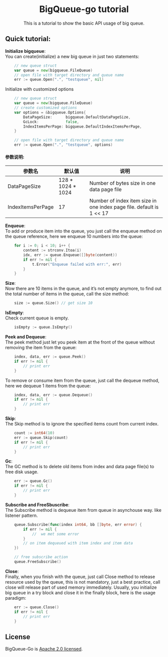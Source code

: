 <h1 align="center">BigQueue-go tutorial</h1>

<p align="center">
This is a tutorial to show the basic API usage of big queue.
</p>


## Quick  tutorial:  
**Initialize bigqueue**: <br>
You can create(initialize) a new big queue in just two statements: 
```go
    // new queue struct
	var queue = new(bigqueue.FileQueue)
    // open file with target directory and queue name
	err := queue.Open(".", "testqueue", nil)

```
Initialize with customized options
```go
    // new queue struct
	var queue = new(bigqueue.FileQueue)
	// create customized options
	var options = &bigqueue.Options{
		DataPageSize:      bigqueue.DefaultDataPageSize,
		GcLock:            false,
		IndexItemsPerPage: bigqueue.DefaultIndexItemsPerPage,
	}

	// open file with target directory and queue name
	err := queue.Open(".", "testqueue", options)
```
#### 参数说明:
参数名 |默认值 |  说明 
-|-|-
DataPageSize | 128 * 1024 * 1024 | Number of bytes size in one data page file |
IndexItemsPerPage | 17 |  Number of index item size in one index page file. default is 1 << 17 |

**Enqueue**: <br> 
To add or produce item into the queue, you just call the enqueue method on the queue reference, here we enqueue 10 numbers into the queue:
```go
	for i := 0; i < 10; i++ {
		content := strconv.Itoa(i)
		idx, err := queue.Enqueue([]byte(content))
		if err != nil {
			t.Error("Enqueue failed with err:", err)
		}
	}

```

**Size**: <br>
Now there are 10 items in the queue, and it’s not empty anymore, to find out the total number of items in the queue, call the size method:
```go
	size := queue.Size() // get size 10

```

**IsEmpty**: <br>
Check current queue is empty.
```go
	isEmpty := queue.IsEmpty() 

```

**Peek and Dequeue**: <br>
The peek method just let you peek item at the front of the queue without removing the item from the queue:
```go
	index, data, err := queue.Peek() 
	if err != nil {
		// print err
	}
```

To remove or consume item from the queue, just call the dequeue method, here we dequeue 1 items from the queue:
```go
	index, data, err := queue.Dequeue() 
	if err != nil {
		// print err
	}
```

**Skip**: <br>
The Skip method is to ignore the specified items count from current index.
```go
    count := int64(10)
	err := queue.Skip(count)
	if err != nil {
		// print err
	}
```


**Gc**: <br>
The GC method is to delete old items from index and data page file(s) to free disk usage.
```go
	err := queue.Gc()
	if err != nil {
		// print err
	}
```

**Subscribe and FreeSbuscribe**: <br>
The Subscribe method is dequeue item from queue in asynchouse way. like listener pattern.
```go
	queue.Subscribe(func(index int64, bb []byte, err error) {
		if err != nil {
			//  we met some error
		}
		// on item dequeued with item index and item data
	})

	// free subscribe action
	queue.FreeSubscribe()
```


**Close**: <br>
Finally, when you finish with the queue, just call Close method to release resource used by the queue, this is not mandatory, just a best practice, call close will release part of used memory immediately. Usually, you initialize big queue in a try block and close it in the finally block, here is the usage paradigm:
```go
	err := queue.Close()
	if err != nil {
		// print err
	}
```



## License
BigQueue-Go is [Apache 2.0 licensed](./LICENSE).
